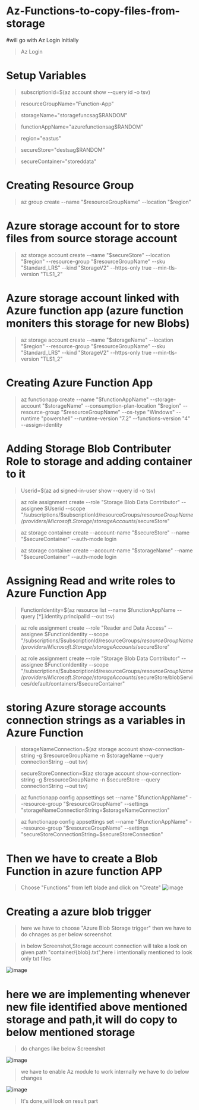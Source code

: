 # Az-Functions-to-copy-files-from-storage
#will go with Az Login Initially
> Az Login

# Setup Variables

>subscriptionId=$(az account show --query id -o tsv)

>resourceGroupName="Function-App"

>storageName="storagefuncsag$RANDOM"

>functionAppName="azurefunctionsag$RANDOM"

>region="eastus"

>secureStore="destsag$RANDOM"

>secureContainer="storeddata"

# Creating Resource Group

> az group create --name "$resourceGroupName" --location "$region"

# Azure storage account for to store files from source storage account

>az storage account create --name "$secureStore" --location "$region" --resource-group "$resourceGroupName" --sku "Standard_LRS" --kind "StorageV2" --https-only true --min-tls-version "TLS1_2"

# Azure storage account linked with Azure function app (azure function moniters this storage for new Blobs)

>az storage account create --name "$storageName" --location "$region" --resource-group "$resourceGroupName" --sku "Standard_LRS" --kind "StorageV2" --https-only true --min-tls-version "TLS1_2"

# Creating Azure Function App

>az functionapp create --name "$functionAppName" --storage-account "$storageName" --consumption-plan-location "$region" --resource-group "$resourceGroupName" --os-type "Windows" --runtime "powershell" --runtime-version "7.2" --functions-version "4" --assign-identity

# Adding Storage Blob Contributer Role to storage and adding container to it

>Userid=$(az ad signed-in-user show --query id -o tsv)

>az role assignment create --role "Storage Blob Data Contributor" --assignee $Userid --scope "/subscriptions/$subscriptionId/resourceGroups/$resourceGroupName/providers/Microsoft.Storage/storageAccounts/$secureStore"

>az storage container create --account-name "$secureStore" --name "$secureContainer" --auth-mode login

>az storage container create --account-name "$storageName" --name "$secureContainer" --auth-mode login

# Assigning Read and write roles to Azure Function App

>FunctionIdentity=$(az resource list --name $functionAppName --query [*].identity.principalId --out tsv)

>az role assignment create --role "Reader and Data Access" --assignee $FunctionIdentity --scope "/subscriptions/$subscriptionId/resourceGroups/$resourceGroupName/providers/Microsoft.Storage/storageAccounts/$secureStore"

>az role assignment create --role "Storage Blob Data Contributor" --assignee $FunctionIdentity --scope "/subscriptions/$subscriptionId/resourceGroups/$resourceGroupName/providers/Microsoft.Storage/storageAccounts/$secureStore/blobServices/default/containers/$secureContainer"

# storing Azure storage accounts connection strings as a variables in Azure Function

> storageNameConnection=$(az storage account show-connection-string -g $resourceGroupName  -n $storageName --query connectionString --out tsv)

>  secureStoreConnection=$(az storage account show-connection-string -g $resourceGroupName  -n $secureStore --query connectionString --out tsv)

> az functionapp config appsettings set --name "$functionAppName" --resource-group "$resourceGroupName" --settings "storageNameConnectionString=$storageNameConnection"

> az functionapp config appsettings set --name "$functionAppName" --resource-group "$resourceGroupName" --settings "secureStoreConnectionString=$secureStoreConnection"

# Then we have to create a Blob Function in azure function APP
> Choose "Functions" from left blade and click on "Create"
![image](https://github.com/sgrthati/Az-Functions-to-copy-files-from-storage/assets/101870480/cdcf547a-ee31-4092-9343-61112f150a9e)

# Creating a azure blob trigger

> here we have to choose "Azure Blob Storage trigger" then we have to do chnages as per below screenshot

> in below Screenshot,Storage account connection will take a look on given path "container/{blob}.txt",here i intentionally mentioned to look only txt files

![image](https://github.com/sgrthati/Az-Functions-to-copy-files-from-storage/assets/101870480/2b4249ea-9dd1-402d-b6dd-c88b7c820acb)

# here we are implementing whenever new file identified above mentioned storage and path,it will do copy to below mentioned storage

> do changes like below Screenshot

![image](https://github.com/sgrthati/Az-Functions-to-copy-files-from-storage/assets/101870480/415d567a-6565-4563-85db-6c24ca1de6c0)

>we have to enable Az module to work internally we have to do below changes

![image](https://github.com/sgrthati/Az-Functions-to-copy-files-from-storage/assets/101870480/c3e364ff-90e2-40a6-a29d-96820a73c76a)

>It's done,will look on result part
